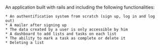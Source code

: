 An application built with rails and including the following functionalities: 

	* An authentification system from scratch (sign up, log in and log out)
	* A mailer after signing up 
	* The data created by a user is only accessible by him 
	* A dashboard to add lists and tasks on each list 
	* The ability to mark a task as complete or delete it 
	* Deleting a list 


